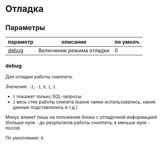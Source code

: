 # Отладка

## Параметры

| параметр              | описание                 | по умолч. |
| --------------------- | ------------------------ | --------- |
| [debug](#param_debug) | Включение режима отладки | 0         |

### <a name="param_debug"></a> debug

Для отладки работы сниппета.

_Значения:_ `-2`, `-1`, `0`, `1`, `2`.

- `1` покажет только SQL-запросы
- `2` весь стек работы снипета (какие чанки использовались, какие данные подставлялись и т.д.)

Минус влияет лишь на положение блока с отладочной информацией (больше нуля - до результатов работы сниппета, а меньше нуля - после).

_По умолчанию:_ `0`.
